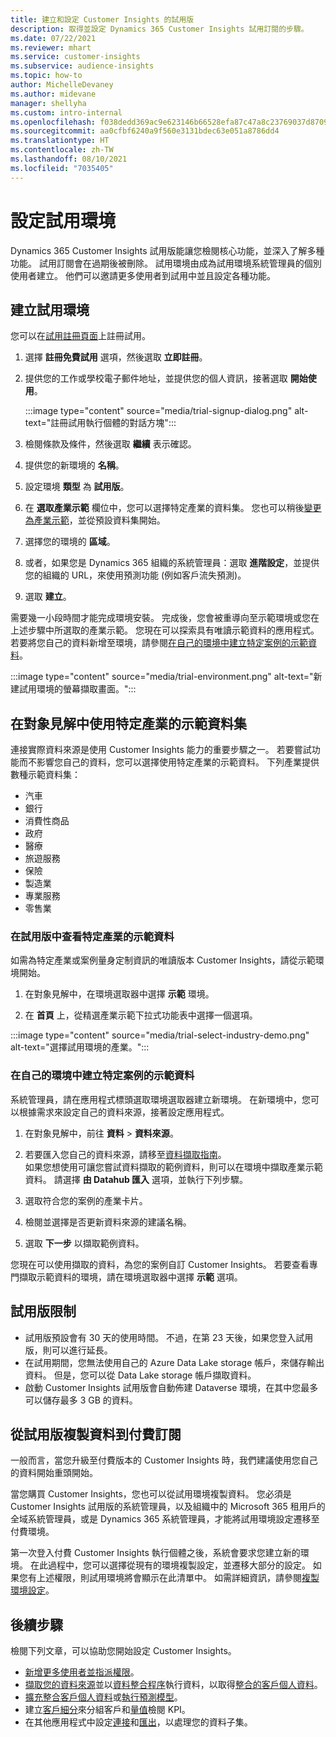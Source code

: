 ```yaml
---
title: 建立和設定 Customer Insights 的試用版
description: 取得並設定 Dynamics 365 Customer Insights 試用訂閱的步驟。
ms.date: 07/22/2021
ms.reviewer: mhart
ms.service: customer-insights
ms.subservice: audience-insights
ms.topic: how-to
author: MichelleDevaney
ms.author: midevane
manager: shellyha
ms.custom: intro-internal
ms.openlocfilehash: f038dedd369ac9e623146b66528efa87c47a8c23769037d8709fa9b804a0b723
ms.sourcegitcommit: aa0cfbf6240a9f560e3131bdec63e051a8786dd4
ms.translationtype: HT
ms.contentlocale: zh-TW
ms.lasthandoff: 08/10/2021
ms.locfileid: "7035405"
---
```

# <a name="set-up-a-trial-environment"></a>設定試用環境 

Dynamics 365 Customer Insights 試用版能讓您檢閱核心功能，並深入了解多種功能。 試用訂閱會在過期後被刪除。 試用環境由成為試用環境系統管理員的個別使用者建立。 他們可以邀請更多使用者到試用中並且設定各種功能。

## <a name="create-a-trial-environment"></a>建立試用環境

您可以在[試用註冊頁面](https://dynamics.microsoft.com/get-started/free-trial/?appname=customerinsights)上註冊試用。 

1. 選擇 **註冊免費試用** 選項，然後選取 **立即註冊**。

1. 提供您的工作或學校電子郵件地址，並提供您的個人資訊，接著選取 **開始使用**。

   :::image type="content" source="media/trial-signup-dialog.png" alt-text="註冊試用執行個體的對話方塊":::

1. 檢閱條款及條件，然後選取 **繼續** 表示確認。

1. 提供您的新環境的 **名稱**。 

1. 設定環境 **類型** 為 **試用版**。

1. 在 **選取產業示範** 欄位中，您可以選擇特定產業的資料集。 您也可以稍後[變更為產業示範](#use-industry-specific-demo-data-sets-in-audience-insights)，並從預設資料集開始。

1. 選擇您的環境的 **區域**。

1. 或者，如果您是 Dynamics 365 組織的系統管理員：選取 **進階設定**，並提供您的組織的 URL，來使用預測功能 (例如客戶流失預測)。 

1. 選取 **建立**。 

需要幾一小段時間才能完成環境安裝。 完成後，您會被重導向至示範環境或您在上述步驟中所選取的產業示範。 您現在可以探索具有唯讀示範資料的應用程式。 若要將您自己的資料新增至環境，請參閱[在自己的環境中建立特定案例的示範資料](#create-scenario-specific-demo-data-in-your-own-environment)。

:::image type="content" source="media/trial-environment.png" alt-text="新建試用環境的螢幕擷取畫面。":::

## <a name="use-industry-specific-demo-data-sets-in-audience-insights"></a>在對象見解中使用特定產業的示範資料集

連接實際資料來源是使用 Customer Insights 能力的重要步驟之一。 若要嘗試功能而不影響您自己的資料，您可以選擇使用特定產業的示範資料。 下列產業提供數種示範資料集： 

-   汽車
-   銀行
-   消費性商品
-   政府
-   醫療
-   旅遊服務
-   保險
-   製造業
-   專業服務
-   零售業

### <a name="see-industry-specific-demo-data-in-trials"></a>在試用版中查看特定產業的示範資料

如需為特定產業或案例量身定制資訊的唯讀版本 Customer Insights，請從示範環境開始。 
 
1.  在對象見解中，在環境選取器中選擇 **示範** 環境。

2.  在 **首頁** 上，從精選產業示範下拉式功能表中選擇一個選項。

:::image type="content" source="media/trial-select-industry-demo.png" alt-text="選擇試用環境的產業。":::

### <a name="create-scenario-specific-demo-data-in-your-own-environment"></a>在自己的環境中建立特定案例的示範資料

系統管理員，請在應用程式標頭選取環境選取器建立新環境。 在新環境中，您可以根據需求來設定自己的資料來源，接著設定應用程式。 

1.  在對象見解中，前往 **資料** > **資料來源**。

2.  若要匯入您自己的資料來源，請移至[資料擷取指南](data-sources.md)。     
   如果您想使用可讓您嘗試資料擷取的範例資料，則可以在環境中擷取產業示範資料。 請選擇 **由 Datahub 匯入** 選項，並執行下列步驟。

3.  選取符合您的案例的產業卡片。 

4.  檢閱並選擇是否更新資料來源的建議名稱。 

5.  選取 **下一步** 以擷取範例資料。 

您現在可以使用擷取的資料，為您的案例自訂 Customer Insights。 若要查看專門擷取示範資料的環境，請在環境選取器中選擇 **<Industry> 示範** 選項。

## <a name="limitations-in-trials"></a>試用版限制

- 試用版預設會有 30 天的使用時間。 不過，在第 23 天後，如果您登入試用版，則可以進行延長。
- 在試用期間，您無法使用自己的 Azure Data Lake storage 帳戶，來儲存輸出資料。 但是，您可以從 Data Lake storage 帳戶擷取資料。
- 啟動 Customer Insights 試用版會自動佈建 Dataverse 環境，在其中您最多可以儲存最多 3 GB 的資料。

## <a name="copy-data-from-a-trial-to-a-paid-subscription"></a>從試用版複製資料到付費訂閱

一般而言，當您升級至付費版本的 Customer Insights 時，我們建議使用您自己的資料開始重頭開始。 

當您購買 Customer Insights，您也可以從試用環境複製資料。 您必須是 Customer Insights 試用版的系統管理員，以及組織中的 Microsoft 365 租用戶的全域系統管理員，或是 Dynamics 365 系統管理員，才能將試用環境設定遷移至付費環境。 

第一次登入付費 Customer Insights 執行個體之後，系統會要求您建立新的環境。 在此過程中，您可以選擇從現有的環境複製設定，並遷移大部分的設定。 如果您有上述權限，則試用環境將會顯示在此清單中。 如需詳細資訊，請參閱[複製環境設定](manage-environments.md#copy-the-environment-configuration)。

## <a name="next-steps"></a>後續步驟

檢閱下列文章，可以協助您開始設定 Customer Insights。 

- [新增更多使用者並指派權限](permissions.md)。
- [擷取您的資料來源](data-sources.md)並以[資料整合程序](data-unification.md)執行資料，以取得[整合的客戶個人資料](customer-profiles.md)。
- [擴充整合客戶個人資料](enrichment-hub.md)或[執行預測模型](predictions-overview.md)。
- 建立[客戶細分](segments.md)來分組客戶和[量值](measures.md)檢閱 KPI。
- 在其他應用程式中設定[連接](connections.md)和[匯出](export-destinations.md)，以處理您的資料子集。